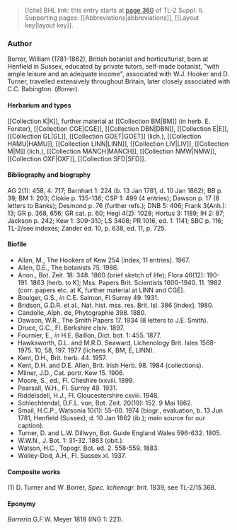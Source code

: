 > [!cite] BHL link: this entry starts at [page 360](https://www.biodiversitylibrary.org/item/103859#page/370/mode/1up) of TL-2 Suppl. II.
> Supporting pages: [[Abbreviations|abbreviations]], [[Layout key|layout key]].

### Author

Borrer, William (1781-1862), British botanist and horticulturist, born at Henfield in Sussex, educated by private tutors, self-made botanist, "with ample leisure and an adequate income", associated with W.J. Hooker and D. Turner, travelled extensively throughout Britain, later closely associated with C.C. Babington. (*Borrer*).

#### Herbarium and types

[[Collection K|K]], further material at [[Collection BM|BM]] (in herb. E. Forster), [[Collection CGE|CGE]], [[Collection DBN|DBN]], [[Collection E|E]], [[Collection GL|GL]], [[Collection GOET|GOET]] (lich.), [[Collection HAMU|HAMU]], [[Collection LINN|LINN]], [[Collection LIV|LIV]], [[Collection M|M]] (lich.), [[Collection MANCH|MANCH]], [[Collection NMW|NMW]], [[Collection OXF|OXF]], [[Collection SFD|SFD]].

#### Bibliography and biography

AG 2(1): 458, 4: 717; Barnhart 1: 224 (b. 13 Jan 1781, d. 10 Jan 1862); BB p. 39; BM 1: 203; Clokie p. 135-136; CSP 1: 499 (4 entries); Dawson p. 17 (8 letters to Banks); Desmond p. 76 (further refs.); DNB 5: 406; Frank 3(Anh.): 13; GR p. 368, 656; GR cat. p. 60; Hegi 4(2): 1028; Hortus 3: 1189; IH 2: 87; Jackson p. 242; Kew 1: 309-310; LS 3408; PR 1016, ed. 1: 1141; SBC p. 116; TL-2/see indexes; Zander ed. 10, p. 638, ed. 11, p. 725.

#### Biofile

- Allan, M., The Hookers of Kew 254 \[index, 11 entries\]. 1967.
- Allen, D.E., The botanists 75. 1986.
- Anon., Bot. Zeit. 18: 348. 1860 (brief sketch of life); Flora 46(12): 190-191. 1863 (herb. to K); Mss. Papers Brit. Scientists 1600-1940. 11. 1982 (corr. papers etc. at K, further material at LINN and CGE).
- Boulger, G.S., *in* C.E. Salmon, Fl Surrey 49. 1931.
- Bridson, G.D.R. et al., Nat. hist. mss. res. Brit. Isl. 386 \[index\]. 1980.
- Candolle, Alph. de, Phytographie 398. 1880.
- Dawson, W.R., The Smith Papers 17. 1934 (8 letters to J.E. Smith).
- Druce, G.C., Fl. Berkshire clxiv. 1897.
- Fournier, E., *in* H.E. Baillon, Dict. bot. 1: 455. 1877.
- Hawksworth, D.L. and M.R.D. Seaward, Lichenology Brit. Isles 1568-1975. 10, 58, 197. 1977 (lichens K, BM, E, LINN).
- Kent, D.H., Brit. herb. 44. 1957.
- Kent, D.H. and D.E. Allen, Brit. Irish Herb. 98. 1984 (collections).
- Milner, J.D., Cat. portr. Kew 15. 1906.
- Moore, S., ed., Fl. Cheshire lxxviii. 1899.
- Pearsall, W.H., Fl. Surrey 49. 1931.
- Riddelsdell, H.J., Fl. Gloucestershire cxviii. 1948.
- Schlechtendal, D.F.L. von, Bot. Zeit. 20(19): 152. 9 Mai 1862.
- Smail, H.C.P., Watsonia 10(1): 55-60. 1974 (biogr., evaluation, b. 13 Jun 1781, Henfield (Sussex), d. 10 Jan 1862 (ib.); main source for our caption).
- Turner, D. and L.W. Dillwyn, Bot. Guide England Wales 596-632. 1805.
- W.W.N., J. Bot. 1: 31-32. 1863 (obit.).
- Watson, H.C., Topogr. Bot. ed. 2. 558-559. 1883.
- Wolley-Dod, A.H., Fl. Sussex xl. 1937.

#### Composite works

(1) D. Turner and W. Borrer, *Spec. lichenogr. brit.* 1839, see TL-2/15.368.

#### Eponymy

*Borreria* G.F.W. Meyer 1818 (ING 1: 221).

